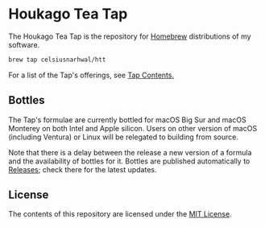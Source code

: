 # Houkago Tea Tap

The Houkago Tea Tap is the repository for [Homebrew](https://brew.sh) distributions of my software.

```bash
brew tap celsiusnarhwal/htt
```

For a list of the Tap's offerings, see [Tap Contents](contents.md)[.](https://youtu.be/plAY6-JX7hc)

## Bottles

The Tap's formulae are currently bottled for macOS Big Sur and macOS Monterey on both Intel and Apple silicon. Users on
other version of macOS (including Ventura) or Linux will be relegated to building from source.

Note that there is a delay between the release a new version of a formula and the availability of bottles for it.
Bottles are published automatically to [Releases](https://github.com/celsiusnarhwal/homebrew-htt/releases); check there for the latest updates.

## License

The contents of this repository are licensed under the [MIT License](LICENSE.md).
